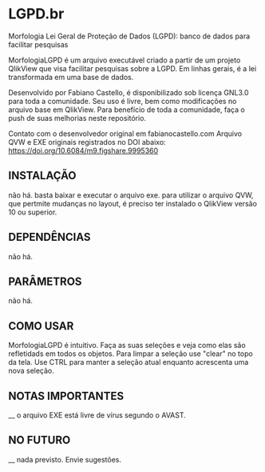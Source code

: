 ﻿# LGPD.br
Morfologia Lei Geral de Proteção de Dados (LGPD): banco de dados para facilitar pesquisas

MorfologiaLGPD é um arquivo executável criado a partir de um projeto QlikView que visa facilitar pesquisas sobre a LGPD. Em linhas gerais, é a lei transformada em uma base de dados.

Desenvolvido por Fabiano Castello, é disponibilizado sob licença GNL3.0 para toda a comunidade. Seu uso é livre, bem como modificações no arquivo base em QlikView. Para benefício de toda a comunidade, faça o push de suas melhorias neste repositório.

Contato com o desenvolvedor original em fabianocastello.com 
Arquivo QVW e EXE originais registrados no DOI abaixo:
https://doi.org/10.6084/m9.figshare.9995360

## INSTALAÇÃO
não há. basta baixar e executar o arquivo exe.
para utilizar o arquivo QVW, que pertmite mudanças no layout, é preciso ter instalado o QlikView versão 10 ou superior.

## DEPENDÊNCIAS
não há.

## PARÂMETROS
não há.

## COMO USAR

MorfologiaLGPD é intuitivo. Faça as suas seleções e veja como elas são refletidads em todos os objetos. Para limpar a seleção use "clear" no topo da tela. Use CTRL para manter a seleção atual enquanto acrescenta uma nova seleção.

## NOTAS IMPORTANTES

__ o arquivo EXE está livre de vírus segundo o AVAST.


## NO FUTURO

__ nada previsto. Envie sugestões.




